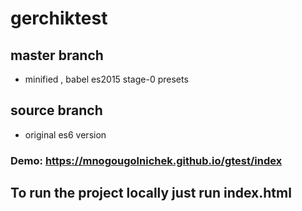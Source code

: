 # gerchiktest

## master branch

- minified , babel es2015 stage-0 presets

## source branch

- original es6 version

### Demo: https://mnogougolnichek.github.io/gtest/index

## To run the project locally just run index.html